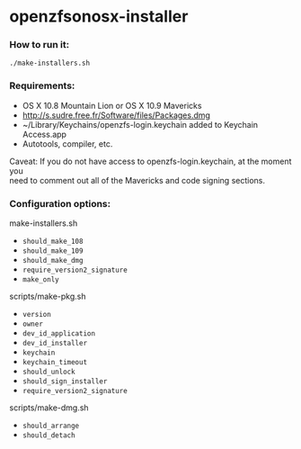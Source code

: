 openzfsonosx-installer
======================

### How to run it:
`./make-installers.sh`

### Requirements:
- OS X 10.8 Mountain Lion or OS X 10.9 Mavericks
- http://s.sudre.free.fr/Software/files/Packages.dmg
- ~/Library/Keychains/openzfs-login.keychain added to Keychain Access.app
- Autotools, compiler, etc.

Caveat: If you do not have access to openzfs-login.keychain, at the moment you  
need to comment out all of the Mavericks and code signing sections.  

### Configuration options:

make-installers.sh
- `should_make_108`
- `should_make_109`
- `should_make_dmg`
- `require_version2_signature`
- `make_only`

scripts/make-pkg.sh
- `version`
- `owner`
- `dev_id_application`
- `dev_id_installer`
- `keychain`
- `keychain_timeout`
- `should_unlock`
- `should_sign_installer`
- `require_version2_signature`

scripts/make-dmg.sh
- `should_arrange`
- `should_detach`
